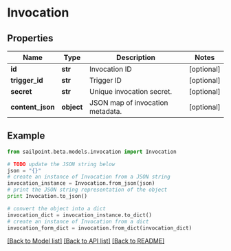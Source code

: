 # Invocation


## Properties
Name | Type | Description | Notes
------------ | ------------- | ------------- | -------------
**id** | **str** | Invocation ID | [optional] 
**trigger_id** | **str** | Trigger ID | [optional] 
**secret** | **str** | Unique invocation secret. | [optional] 
**content_json** | **object** | JSON map of invocation metadata. | [optional] 

## Example

```python
from sailpoint.beta.models.invocation import Invocation

# TODO update the JSON string below
json = "{}"
# create an instance of Invocation from a JSON string
invocation_instance = Invocation.from_json(json)
# print the JSON string representation of the object
print Invocation.to_json()

# convert the object into a dict
invocation_dict = invocation_instance.to_dict()
# create an instance of Invocation from a dict
invocation_form_dict = invocation.from_dict(invocation_dict)
```
[[Back to Model list]](../README.md#documentation-for-models) [[Back to API list]](../README.md#documentation-for-api-endpoints) [[Back to README]](../README.md)


